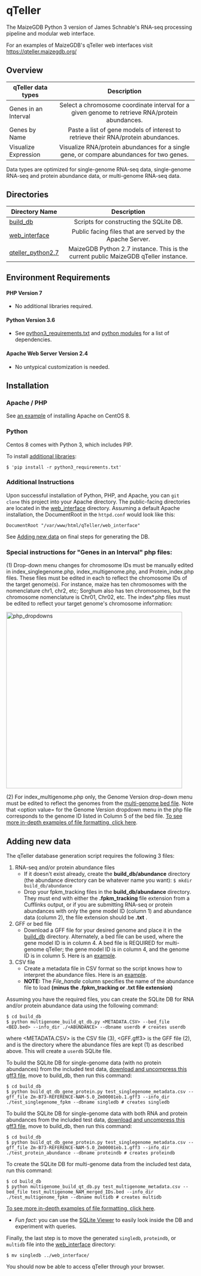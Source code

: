 qTeller
=======

The MaizeGDB Python 3 version of James Schnable's RNA-seq processing pipeline and modular web interface.

For an examples of MaizeGDB's qTeller web interfaces visit 
<a href="https://qteller.maizegdb.org/">https://qteller.maizegdb.org/</a>

## Overview ##

| qTeller data types   | Description |
|------------------|:---------------------:|
| Genes in an Interval | Select a chromosome coordinate interval for a given genome to retrieve RNA/protein abundances.|
| Genes by Name | Paste a list of gene models of interest to retrieve their RNA/protein abundances.|
| Visualize Expression | Visualize RNA/protein abundances for a single gene, or compare abundances for two genes.|

Data types are optimized for single-genome RNA-seq data, single-genome RNA-seq and protein abundance data, or multi-genome RNA-seq data.

## Directories ##

| Directory Name   | Description |
|------------------|:---------------------:|
| [build_db](/build_db) | Scripts for constructing the SQLite DB.|
| [web_interface](/web_interface) | Public facing files that are served by the Apache Server.|
| [qteller_python2.7](/qteller_python2.7) | MaizeGDB Python 2.7 instance. This is the current public MaizeGDB qTeller instance.|



## Environment Requirements ##

#### PHP Version 7
* No additional libraries required.

#### Python Version 3.6
* See [python3_requirements.txt](python3_requirements.txt) and [python modules](python_modules.txt) for a list of dependencies.

#### Apache Web Server Version 2.4
* No untypical customization is needed.


## Installation ##

### Apache / PHP
See [an example](https://www.digitalocean.com/community/tutorials/how-to-install-the-apache-web-server-on-centos-8) of installing Apache on CentOS 8.

### Python

Centos 8 comes with Python 3, which includes PIP.

To install [additional libraries](python3_requirements.txt):

```
$ 'pip install -r python3_requirements.txt'
```



### Additional Instructions

Upon successful installation of Python, PHP, and Apache, you can `git clone` this project into your Apache directory. The public-facing directories are located in the [web_interface](/qteller/web_interface) directory. Assuming a default Apache installation, the DocumentRoot in the `httpd.conf` would look like this:

```
DocumentRoot "/var/www/html/qTeller/web_interface"
```

See [Adding new data](#adding-new-data) on final steps for generating the DB.



### Special instructions for "Genes in an Interval" php files:

(1) Drop-down menu changes for chromosome IDs must be manually edited in index_singlegenome.php, index_multigenome.php, and Protein_index.php files. These files must be edited in each to reflect the chromosome IDs of the target genome(s). For instance, maize has ten chromosomes with the nomenclature chr1, chr2, etc; Sorghum also has ten chromosomes, but the chromosome nomenclature is Chr01, Chr02, etc. The index*.php files must be edited to reflect your target genome's chromosome information:

<img width="470" alt="php_dropdowns" src="https://user-images.githubusercontent.com/38228323/111347517-4ac59a80-864d-11eb-852f-6510a9374daa.png">

(2) For index_multigenome.php only, the Genome Version drop-down menu must be edited to reflect the genomes from the [multi-genome bed file](qteller/build_db/test_multigenome_NAM_merged_IDs.bed). Note that <option value= for the Genome Version dropdown menu in the php file corresponds to the genome ID listed in Column 5 of the bed file. [To see more in-depth examples of file formatting, click here](File_and_php_code_examples.pdf).

## Adding new data ##

The qTeller database generation script requires the following 3 files:
  1. RNA-seq and/or protein abundance files
      * If it doesn't exist already, create the **build_db/abundance** directory (the abundance directory can be whatever name you want):
      `$ mkdir build_db/abundance`
      * Drop your fpkm_tracking files in the **build_db/abundance** directory. They must end with either the **.fpkm_tracking** file extension from a Cufflinks output, or if you are submitting RNA-seq or protein abundances with only the gene model ID (column 1) and abundance data (column 2), the file extension should be **.txt** .
  2. GFF or bed file
      * Download a GFF file for your desired genome and place it in the [build_db](/build_db) directory. Alternately, a bed file can be used, where the gene model ID is in column 4. A bed file is REQUIRED for multi-genome qTeller; the gene model ID is in column 4, and the genome ID is in column 5. Here is an [example](qteller/build_db/test_multigenome_NAM_merged_IDs.bed).
  3. CSV file
      * Create a metadata file in CSV format so the script knows how to interpret the abundance files. Here is an [example](/build_db/test_singlegenome_metadata.csv).
      * **NOTE:** The *File_handle* column specifies the name of the abundance file to load **(minus the .fpkm_tracking or .txt file extension)**
    
Assuming you have the required files, you can create the SQLite DB for RNA and/or protein abundance data using the following command: 

```
$ cd build_db
$ python multigenome_build_qt_db.py <METADATA.CSV> --bed_file <BED.bed> --info_dir ./<ABUNDANCE> --dbname userdb # creates userdb
```

where <METADATA.CSV> is the CSV file (3), <GFF.gff3> is the GFF file (2), and <ABUNDANCE>  is the directory where the abundance files are kept (1) as described above. This will create a `userdb` SQLite file.


To build the SQLite DB for single-genome data (with no protein abundances) from the included test data, [download and uncompress this gff3 file](https://download.maizegdb.org/Zm-B73-REFERENCE-NAM-5.0/Zm-B73-REFERENCE-NAM-5.0_Zm00001eb.1.gff3.gz), move to build_db, then run this command:

```
$ cd build_db
$ python build_qt_db_gene_protein.py test_singlegenome_metadata.csv --gff_file Zm-B73-REFERENCE-NAM-5.0_Zm00001eb.1.gff3 --info_dir ./test_singlegenome_fpkm --dbname singledb # creates singledb
```

To build the SQLite DB for single-genome data with both RNA and protein abundances from the included test data, [download and uncompress this gff3 file](https://download.maizegdb.org/Zm-B73-REFERENCE-NAM-5.0/Zm-B73-REFERENCE-NAM-5.0_Zm00001eb.1.gff3.gz), move to build_db, then run this command:

```
$ cd build_db
$ python build_qt_db_gene_protein.py test_singlegenome_metadata.csv --gff_file Zm-B73-REFERENCE-NAM-5.0_Zm00001eb.1.gff3 --info_dir ./test_protein_abundance --dbname proteindb # creates proteindb
```

To create the SQLite DB for multi-genome data from the included test data, run this command: 

```
$ cd build_db
$ python multigenome_build_qt_db.py test_multigenome_metadata.csv --bed_file test_multigenome_NAM_merged_IDs.bed --info_dir ./test_multigenome_fpkm --dbname multidb # creates multidb
```

[To see more in-depth examples of file formatting, click here](File_and_php_code_examples.pdf).

* *Fun fact:* you can use the [SQLite Viewer](http://inloop.github.io/sqlite-viewer/) to easily look inside the DB and experiment with queries.

Finally, the last step is to move the generated `singledb`, `proteindb`, or `multidb` file into the [web_interface](/qteller/web_interface) directory:

```
$ mv singledb ../web_interface/
```

You should now be able to access qTeller through your browser.
